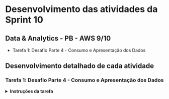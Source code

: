 # Desenvolvimento das atividades da Sprint 10

## Data & Analytics - PB - AWS 9/10

- Tarefa 1: Desafio Parte 4 - Consumo e Apresentação dos Dados

## Desenvolvimento detalhado de cada atividade

### Tarefa 1: Desafio Parte 4 - Consumo e Apresentação dos Dados

<details>
<summary>
<b>Instruções da tarefa</b>
</summary>
Chegamos na última etapa do desafio. Até este ponto, suas atividades no data lake foram voltadas à ingestão e preparação dos dados. Agora é momento de extrair insights, apresentando-os através de uma ferramenta de visualização de dados (QuickSight).

Para tal, você deverá criar um dashboard no AWS QuickSight, utilizando como fonte de dados as tabelas que estão na camada Refined do data lake. Considere utilizar o Athena para como tipo de datasource.

Seu dashboard deve conter, no mínimo 3 tipos de gráficos diferentes.

**Perguntas dessa tarefa**

1. No AWS QuickSight:

- criar as  fonte de dados para o AWS Athena.

- criar visualizações

- publicar seus dashboards, compartilhando-os com seu monitor

Certifique-se que os dados consumidos estejam na versão final para evitar retrabalho.
